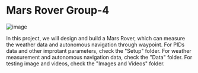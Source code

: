 # Mars Rover  Group-4
![image](https://github.com/Ekumi9743/Mars-Rover---Group-4/assets/161907227/aab0ed28-58aa-400b-9b60-3eb18e8c7ed9)


In this project, we will design and build a Mars Rover, which can measure the weather data and autonomous navigation through waypoint.
For PIDs data and other improtant parameters, check the "Setup" folder.
For weather measurement and autonomous navigation data, check the "Data" folder.
For testing image and videos, check the "Images and Videos" folder.
